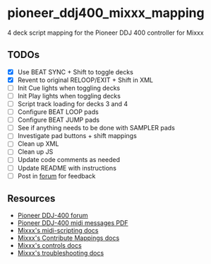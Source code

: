 # pioneer_ddj400_mixxx_mapping
4 deck script mapping for the Pioneer DDJ 400 controller for Mixxx

## TODOs

- [x] Use BEAT SYNC + Shift to toggle decks
- [x] Revent to original RELOOP/EXIT + Shift in XML
- [ ] Init Cue lights when toggling decks
- [ ] Init Play lights when toggling decks
- [ ] Script track loading for decks 3 and 4
- [ ] Configure BEAT LOOP pads
- [ ] Configure BEAT JUMP pads
- [ ] See if anything needs to be done with SAMPLER pads
- [ ] Investigate pad buttons + shift mappings
- [ ] Clean up XML
- [ ] Clean up JS
- [ ] Update code comments as needed
- [ ] Update README with instructions
- [ ] Post in [forum](https://mixxx.discourse.group/t/pioneer-ddj-400/17476) for feedback

## Resources

- [Pioneer DDJ-400 forum](https://mixxx.discourse.group/t/pioneer-ddj-400/17476)
- [Pioneer DDJ-400 midi messages PDF](https://www.pioneerdj.com/-/media/pioneerdj/software-info/controller/ddj-400/ddj-400_midi_message_list_e1.pdf?la=en&hash=21267BEBE0C043449CBC2A039996279E3D14B8EB)
- [Mixxx's midi-scripting docs](https://github.com/mixxxdj/mixxx/wiki/Midi-Scripting)
- [Mixxx's Contribute Mappings docs](https://github.com/mixxxdj/mixxx/wiki/Contributing-Mappings)
- [Mixxx's controls docs](https://manual.mixxx.org/2.3/en/chapters/appendix/mixxx_controls.html)
- [Mixxx's troubleshooting docs](https://github.com/mixxxdj/mixxx/wiki/troubleshooting)

